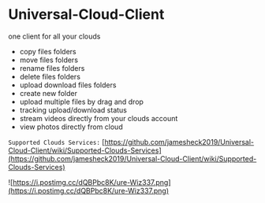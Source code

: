 # Universal-Cloud-Client
one client for all your clouds
* copy files folders
* move files folders
* rename files folders
* delete files folders
* upload download files folders
* create new folder
* upload multiple files by drag and drop
* tracking upload/download status
* stream videos directly from your clouds account
* view photos directly from cloud

`Supported Clouds Services:`
[https://github.com/jamesheck2019/Universal-Cloud-Client/wiki/Supported-Clouds-Services](https://github.com/jamesheck2019/Universal-Cloud-Client/wiki/Supported-Clouds-Services)


![https://i.postimg.cc/dQBPbc8K/ure-Wiz337.png](https://i.postimg.cc/dQBPbc8K/ure-Wiz337.png)
